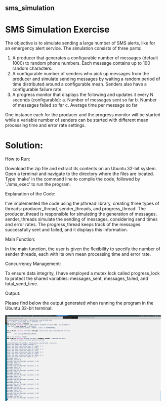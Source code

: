 ## sms_simulation

# SMS Simulation Exercise

The objective is to simulate sending a large number of SMS alerts, like for an emergency alert service.
The simulation consists of three parts:
1. A producer that generates a configurable number of messages (default 1000) to random phone
numbers. Each message contains up to 100 random characters.
2. A configurable number of senders who pick up messages from the producer and simulate
sending messages by waiting a random period of time distributed around a configurable mean.
Senders also have a configurable failure rate.
3. A progress monitor that displays the following and updates it every N seconds (configurable):
a. Number of messages sent so far
b. Number of messages failed so far
c. Average time per message so far

One instance each for the producer and the progress monitor will be started while a variable number of
senders can be started with different mean processing time and error rate settings.

# Solution:

How to Run:

Download the zip file and extract its contents on an Ubuntu 32-bit system.
Open a terminal and navigate to the directory where the files are located.
Type 'make' in the command line to compile the code, followed by './sms_exec' to run the program.

Explanation of the Code:

I've implemented the code using the pthread library, creating three types of threads: producer_thread, sender_threads, and progress_thread.
The producer_thread is responsible for simulating the generation of messages.
sender_threads simulate the sending of messages, considering send times and error rates.
The progress_thread keeps track of the messages successfully sent and failed, and it displays this information.

Main Function:

In the main function, the user is given the flexibility to specify the number of sender threads, each with its own mean processing time and error rate.

Concurrency Management:

To ensure data integrity, I have employed a mutex lock called progress_lock to protect the shared variables: messages_sent, messages_failed, and total_send_time.

Output:

Please find below the output generated when running the program in the Ubuntu 32-bit terminal:

![ouput_img](https://github.com/kas140472/sms_simulation/blob/main/ss1.png)
